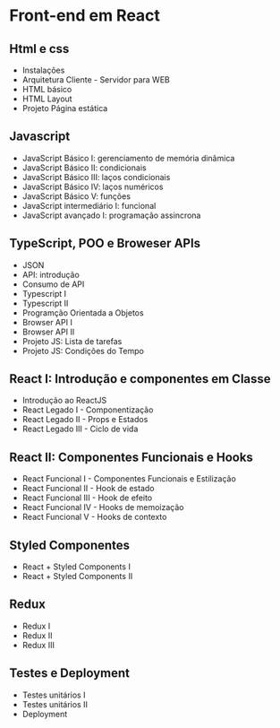 # Front-end em React
## Html e css
- Instalações
- Arquitetura Cliente - Servidor para WEB
- HTML básico
- HTML Layout
- Projeto Página estática

## Javascript
- JavaScript Básico I: gerenciamento de memória dinâmica
- JavaScript Básico II: condicionais
- JavaScript Básico III: laços condicionais
- JavaScript Básico IV: laços numéricos
- JavaScript Básico V: funções
- JavaScript intermediário I: funcional
- JavaScript avançado I: programação assincrona

## TypeScript, POO e Broweser APIs
- JSON
- API: introdução
- Consumo de API
- Typescript I
- Typescript II
- Programção Orientada a Objetos
- Browser API I
- Browser API II
- Projeto JS: Lista de tarefas
- Projeto JS: Condições do Tempo

## React I: Introdução e componentes em Classe
- Introdução ao ReactJS
- React Legado I - Componentização
- React Legado II - Props e Estados
- React Legado III - Ciclo de vida

## React II: Componentes Funcionais e Hooks
- React Funcional I - Componentes Funcionais e Estilização
- React Funcional II - Hook de estado
- React Funcional III - Hook de efeito
- React Funcional IV - Hooks de memoização
- React Funcional V - Hooks de contexto


## Styled Componentes
- React + Styled Components I
- React + Styled Components II

## Redux
- Redux I
- Redux II
- Redux III

## Testes e Deployment
- Testes unitários I
- Testes unitários II
- Deployment